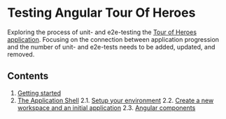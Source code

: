 # Testing Angular Tour Of Heroes
Exploring the process of unit- and e2e-testing the [Tour of Heroes application](https://angular.io/tutorial). 
Focusing on the connection between application progression and the number of unit- and 
e2e-tests needs to be added, updated, and removed.
    
## Contents
1. [Getting started](https://github.com/xgirma/Testing-Angular-Tour-Of-Heroes/blob/master/doc/getting.started.md)
2. [The Application Shell](https://angular.io/tutorial/toh-pt0#the-application-shell)
    2.1. [Setup your environment](https://angular.io/tutorial/toh-pt0#set-up-your-environment)
    2.2. [Create a new workspace and an initial application](https://angular.io/tutorial/toh-pt0#create-a-new-workspace-and-an-initial-application)
    2.3. [Angular components](https://angular.io/tutorial/toh-pt0#angular-components)
    
